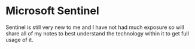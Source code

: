 # Microsoft Sentinel

Sentinel is still very new to me and I have not had much exposure so will share all of my notes to best understand the technology within it to get full usage of it.
